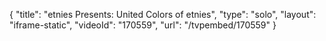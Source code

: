 {
    "title": "etnies Presents: United Colors of etnies",
    "type": "solo",
    "layout": "iframe-static",
    "videoId": "170559",
    "url": "\/tvpembed\/170559"
}